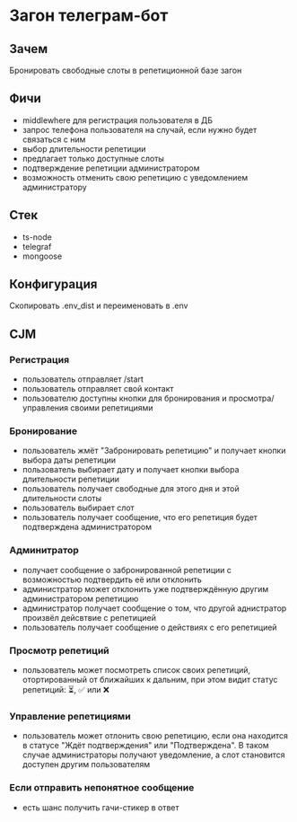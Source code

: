 # Загон телеграм-бот

## Зачем
Бронировать свободные слоты в репетиционной базе загон

## Фичи
- middlewhere для регистрация пользователя в ДБ
- запрос телефона пользователя на случай, если нужно будет связаться с ним
- выбор длительности репетиции
- предлагает только доступные слоты
- подтверждение репетиции администратором
- возможность отменить свою репетицию с уведомлением администратору

## Стек
- ts-node
- telegraf
- mongoose 

## Конфигурация
Скопировать .env_dist и переименовать в .env

## CJM

### Регистрация
- пользователь отправляет /start
- пользователь отправляет свой контакт
- пользователю доступны кнопки для бронирования и просмотра/управления своими репетициями

### Бронирование
- пользователь жмёт "Забронировать репетицию" и получает кнопки выбора даты репетиции
- пользователь выбирает дату и получает кнопки выбора длительности репетиции
- пользователь получает свободные для этого дня и этой длительности слоты
- пользователь выбирает слот
- пользователь получает сообщение, что его репетиция будет подтверждена администратором

### Админитратор
- получает сообщение о забронированной репетиции с возможностью подтвердить её или отклонить
- администратор может отклонить уже подтверждённую другим администратором репетицию
- администратор получает сообщение о том, что другой аднистратор произвёл дейсвтвие с репетицией
- пользователь получает сообщение о действиях с его репетицией

### Просмотр репетиций
- пользователь может посмотреть список своих репетиций, отортированный от ближайших к дальним, при этом видит статус репетиций: ⏳, ✅ или ❌

### Управление репетициями
- пользователь может отлонить свою репетицию, если она находится в статусе "Ждёт подтверждения" или "Подтверждена". В таком случае администраторы получают уведомление, а слот становится доступен другим пользователям

### Если отправить непонятное сообщение
- есть шанс получить гачи-стикер в ответ